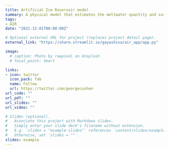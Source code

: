 ```yaml
---
title: Artificial Ice Reservoir model
summary: A physical model that estimates the meltwater quantity and survival duration of artificial ice reservoirs (aka Icestupas).
tags:
- AIR
date: "2021-12-01T00:00:00Z"

# Optional external URL for project (replaces project detail page).
external_link: "https://share.streamlit.io/gayashiva/air_app/app.py"

image:
  # caption: Photo by rawpixel on Unsplash
  # focal_point: Smart

links:
- icon: twitter
  icon_pack: fab
  name: Follow
  url: https://twitter.com/georgecushen
url_code: ""
url_pdf: ""
url_slides: ""
url_video: ""

# Slides (optional).
#   Associate this project with Markdown slides.
#   Simply enter your slide deck's filename without extension.
#   E.g. `slides = "example-slides"` references `content/slides/example-slides.md`.
#   Otherwise, set `slides = ""`.
slides: example
---
```

